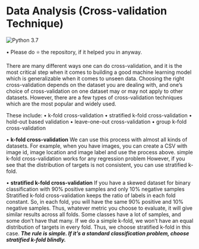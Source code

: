 # Data Analysis (Cross-validation Technique)
![Python 3.7](https://img.shields.io/badge/Python-3.7-brightgreen.svg) 

• Please do ⭐ the repository, if it helped you in anyway.

  There are many different ways one can do cross-validation, and it is the most critical
step when it comes to building a good machine learning model which is
generalizable when it comes to unseen data. Choosing the right cross-validation
depends on the dataset you are dealing with, and one’s choice of cross-validation
on one dataset may or may not apply to other datasets. However, there are a few
types of cross-validation techniques which are the most popular and widely used.

These include:
• k-fold cross-validation
• stratified k-fold cross-validation
• hold-out based validation
• leave-one-out cross-validation
• group k-fold cross-validation

• __k-fold cross-validation__
	We can use this process with almost all kinds of datasets. 
For example, when you have images, you can create a CSV with 
image id, image location and image label and use the process above.
simple k-fold cross-validation works for any regression problem
However, if you see that the distribution of targets is not
consistent, you can use stratified k-fold.

• __stratified k-fold cross-validation__
	If you have a skewed dataset for binary classification with 90% positive 
samples and only 10% negative samples Stratified k-fold cross-validation keeps 
the ratio of labels in each fold constant. So, in each fold, you will have the
same 90% positive and 10% negative samples. Thus, whatever metric you choose to
evaluate, it will give similar results across all folds.
	Some classes have a lot of samples, and some don’t have that many. If we 
do a simple k-fold, we won’t have an equal distribution of targets in every fold. 
Thus, we choose stratified k-fold in this case.
___The rule is simple. If it’s a standard classification problem, choose stratified k-fold
blindly.___

